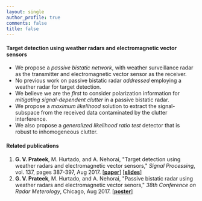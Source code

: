 ```yaml
---
layout: single
author_profile: true
comments: false
title: false
---
```


#### Target detection using weather radars and electromagnetic vector sensors
* We propose a _passive bistatic network_, with weather surveillance radar as the transmitter and electromagnetic vector sensor as the receiver.
* No previous work on passive bistatic radar _addressed_ employing a weather radar for target detection.
* We believe we are the _first_ to consider polarization information for _mitigating signal-dependent clutter_ in a passive bistatic radar.
* We propose a _maximum likelihood_ solution to extract the signal-subspace from the received data contaminated by the clutter interference.
* We also propose a _generalized likelihood ratio test_ detector that is robust to inhomogeneous clutter.

#### Related publications
1. **G. V. Prateek**, M. Hurtado, and A. Nehorai, "Target detection using weather radars and electromagnetic vector sensors," _Signal Processing_, vol. 137, pages 387-397, Aug 2017. [[**paper**]](/research/wradaremvs/pdfs/[SigProc]Prateek_et_al-2017-Target_detection_using_weather_radar_and_EMVS.pdf) [[**slides**]](/research/wradaremvs/pdfs/[Slides]Prateek_2017-Target_detection_using_weather_radar_and_EMVS.pdf)
2. **G. V. Prateek**, M. Hurtado, and A. Nehorai, "Passive bistatic radar using weather radars and electromagnetic vector senors," _38th Conference on Radar Meterology_, Chicago, Aug 2017. [[**poster**]](/research/wradaremvs/pdfs/[Poster]Prateek_2017-Target_detection_using_weather_radar_and_EMVS.pdf)